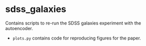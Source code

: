 sdss_galaxies
========
Contains scripts to re-run the SDSS galaxies experiment with the autoencoder.

- `plots.py` contains code for reproducing figures for the paper.
